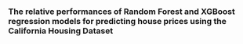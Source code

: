 ### The relative performances of Random Forest and XGBoost regression models for predicting house prices using the California Housing Dataset
